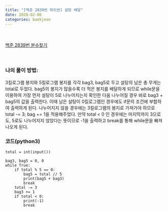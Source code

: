 ```yaml
---
title: "[백준 2839번 파이썬] 설탕 배달"
date: 2020-02-06
categories: baekjoon
---
```


<br><br>
[백준 2839번 분수찾기](https://www.acmicpc.net/problem/2839)
<br><br><br>



### 나의 풀이 방법:<br>
3킬로그램 봉지와 5킬로그램 봉지를 각각 bag3, bag5로 두고 설탕의 남은 총 무게는 total로 두었다.
bag5의 봉지가 많을수록 더 적은 봉지를 배달하게 되므로 
while문을 이용하여 가장 먼저 설탕이 5로 나누어지는지 확인한 다음 
나누어질 경우 바로 bag3 + bag5의 값을 출력한다. 
이때 남은 설탕이 0킬로그램인 경우에도 if문의 조건에 부합하여 출력하게 된다.
나누어지지 않을 경우에는 3킬로그램의 봉지로 가져가야 하므로 total -= 3; bag += 1을 적용해주었다. 
만약 total < 0 인 경우에는 마지막까지 3으로도, 5로도 나누어지지 않았다는 뜻이므로 -1을 출력하고 
break를 통해 while문을 빠져나오게 된다.

### 코드(python3)
```
total = int(input())

bag3, bag5 = 0, 0
while True:
    if total % 5 == 0:
        bag5 = total // 5
        print(bag5 + bag3)
        break
    total -= 3
    bag3 += 1
    if total < 0:
        print(-1)
        break

```
